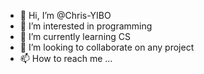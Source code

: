 - 👋 Hi, I’m @Chris-YIBO
- 👀 I’m interested in programming
- 🌱 I’m currently learning CS
- 💞️ I’m looking to collaborate on any project
- 📫 How to reach me ...

<!---
Chris-YIBO/Chris-YIBO is a ✨ special ✨ repository because its `README.md` (this file) appears on your GitHub profile.
You can click the Preview link to take a look at your changes.
--->
